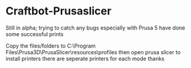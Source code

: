 # Craftbot-Prusaslicer

Still in alpha; trying to catch any bugs especially with Prusa 5
have done some successful prints


Copy the files/folders to C:\Program Files\Prusa3D\PrusaSlicer\resources\profiles
then open prusa slicer to install printers
there are seperate printers for each mode
thanks

